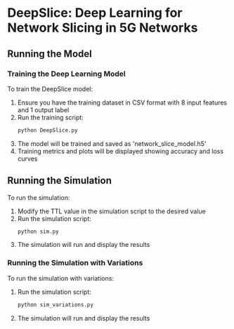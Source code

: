 # DeepSlice: Deep Learning for Network Slicing in 5G Networks

## Running the Model

### Training the Deep Learning Model
To train the DeepSlice model:

1. Ensure you have the training dataset in CSV format with 8 input features and 1 output label
2. Run the training script:
   ```python
   python DeepSlice.py
   ```
3. The model will be trained and saved as 'network_slice_model.h5'
4. Training metrics and plots will be displayed showing accuracy and loss curves

## Running the Simulation
To run the simulation:

1. Modify the TTL value in the simulation script to the desired value
2. Run the simulation script:
   ```python
   python sim.py
   ```
3. The simulation will run and display the results

### Running the Simulation with Variations
To run the simulation with variations:

1. Run the simulation script:
   ```python
   python sim_variations.py
   ```
2. The simulation will run and display the results
